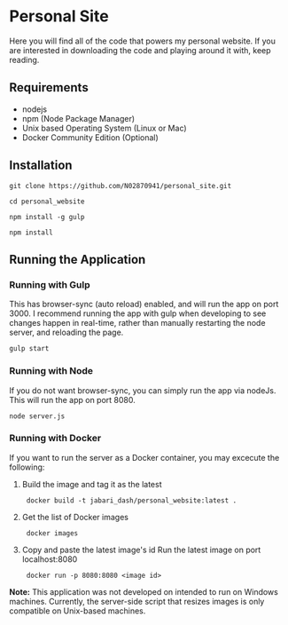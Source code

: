 # Personal Site

Here you will find all of the code that powers my personal website. If you are interested in downloading the code and playing around it with, keep reading.

## Requirements
- nodejs
- npm (Node Package Manager)
- Unix based Operating System (Linux or Mac)
- Docker Community Edition (Optional)

## Installation
    git clone https://github.com/N02870941/personal_site.git
    
    cd personal_website
 
    npm install -g gulp
    
    npm install
    
## Running the Application

### Running with Gulp
This has browser-sync (auto reload) enabled, and will run the app on port 3000. I recommend running the app with gulp when developing to see changes happen in real-time, rather than manually restarting the node server, and reloading the page.

    gulp start

### Running with Node  
If you do not want browser-sync, you can simply run the app via nodeJs. This will run the app on port 8080.

    node server.js

### Running with Docker  
If you want to run the server as a Docker container, you may excecute the following:

1. Build the image and tag it as the latest

        docker build -t jabari_dash/personal_website:latest .
    
2. Get the list of Docker images

        docker images
    
3. Copy and paste the latest image's id
Run the latest image on port localhost:8080

        docker run -p 8080:8080 <image id>
    

**Note:** This application was not developed on intended to run on Windows machines. Currently, the server-side script that resizes images is only compatible on Unix-based machines.